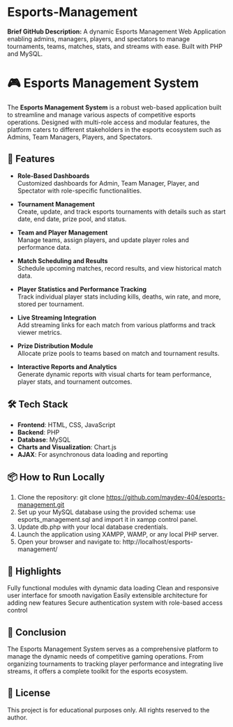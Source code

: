 # Esports-Management
**Brief GitHub Description:**  A dynamic Esports Management Web Application enabling admins, managers, players, and spectators to manage tournaments, teams, matches, stats, and streams with ease. Built with PHP and MySQL.

# 🎮 Esports Management System

The **Esports Management System** is a robust web-based application built to streamline and manage various aspects of competitive esports operations. Designed with multi-role access and modular features, the platform caters to different stakeholders in the esports ecosystem such as Admins, Team Managers, Players, and Spectators.

## 🚀 Features

- **Role-Based Dashboards**  
  Customized dashboards for Admin, Team Manager, Player, and Spectator with role-specific functionalities.

- **Tournament Management**  
  Create, update, and track esports tournaments with details such as start date, end date, prize pool, and status.

- **Team and Player Management**  
  Manage teams, assign players, and update player roles and performance data.

- **Match Scheduling and Results**  
  Schedule upcoming matches, record results, and view historical match data.

- **Player Statistics and Performance Tracking**  
  Track individual player stats including kills, deaths, win rate, and more, stored per tournament.

- **Live Streaming Integration**  
  Add streaming links for each match from various platforms and track viewer metrics.

- **Prize Distribution Module**  
  Allocate prize pools to teams based on match and tournament results.

- **Interactive Reports and Analytics**  
  Generate dynamic reports with visual charts for team performance, player stats, and tournament outcomes.

## 🛠️ Tech Stack

- **Frontend**: HTML, CSS, JavaScript  
- **Backend**: PHP  
- **Database**: MySQL  
- **Charts and Visualization**: Chart.js  
- **AJAX**: For asynchronous data loading and reporting

## 📦 How to Run Locally

1. Clone the repository:
   git clone https://github.com/maydev-404/esports-management.git
2. Set up your MySQL database using the provided schema:
   use esports_management.sql and import it in xampp control panel.
4. Update db.php with your local database credentials.
5. Launch the application using XAMPP, WAMP, or any local PHP server.
6. Open your browser and navigate to:
   http://localhost/esports-management/

## 📌 Highlights
Fully functional modules with dynamic data loading
Clean and responsive user interface for smooth navigation
Easily extensible architecture for adding new features
Secure authentication system with role-based access control

## 📍 Conclusion
The Esports Management System serves as a comprehensive platform to manage the dynamic needs of competitive gaming operations. From organizing tournaments to tracking player performance and integrating live streams, it offers a complete toolkit for the esports ecosystem.

## 📄 License
This project is for educational purposes only. All rights reserved to the author.
